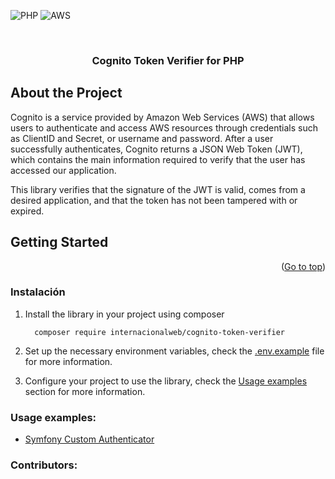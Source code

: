 
<a name="readme-top"></a>
![PHP](https://img.shields.io/badge/PHP-777BB4?style=for-the-badge&logo=php&logoColor=white)
![AWS](https://img.shields.io/badge/AWS-232F3E?style=for-the-badge&logo=amazon-aws&logoColor=white)

<br />

<div align="center">
    <h3 align="center">Cognito Token Verifier for PHP</h3>
</div>

## About the Project
Cognito is a service provided by Amazon Web Services (AWS) that allows users to authenticate and access AWS resources through credentials such as ClientID and Secret, or username and password. After a user successfully authenticates, Cognito returns a JSON Web Token (JWT), which contains the main information required to verify that the user has accessed our application.

This library verifies that the signature of the JWT is valid, comes from a desired application, and that the token has not been tampered with or expired.

## Getting Started

<p align="right">(<a href="#readme-top">Go to top</a>)</p>

### Instalación

1. Install the library in your project using composer
    ```
      composer require internacionalweb/cognito-token-verifier
    ```
2. Set up the necessary environment variables, check the [.env.example](.env.example) file for more information.

3. Configure your project to use the library, check the [Usage examples](#usage-examples) section for more information.

### Usage examples:

- [Symfony Custom Authenticator](documents/symfony-custom-authenticator.md)


### Contributors:

